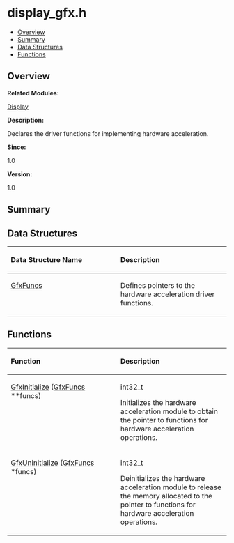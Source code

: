 # display\_gfx.h<a name="ZH-CN_TOPIC_0000001054598125"></a>

-   [Overview](#section1079528593165626)
-   [Summary](#section118988735165626)
-   [Data Structures](#nested-classes)
-   [Functions](#func-members)

## **Overview**<a name="section1079528593165626"></a>

**Related Modules:**

[Display](Display.md)

**Description:**

Declares the driver functions for implementing hardware acceleration. 

**Since:**

1.0

**Version:**

1.0

## **Summary**<a name="section118988735165626"></a>

## Data Structures<a name="nested-classes"></a>

<a name="table697253543165626"></a>
<table><thead align="left"><tr id="row557987486165626"><th class="cellrowborder" valign="top" width="50%" id="mcps1.1.3.1.1"><p id="p759330443165626"><a name="p759330443165626"></a><a name="p759330443165626"></a>Data Structure Name</p>
</th>
<th class="cellrowborder" valign="top" width="50%" id="mcps1.1.3.1.2"><p id="p841276264165626"><a name="p841276264165626"></a><a name="p841276264165626"></a>Description</p>
</th>
</tr>
</thead>
<tbody><tr id="row231107550165626"><td class="cellrowborder" valign="top" width="50%" headers="mcps1.1.3.1.1 "><p id="p1963032692165626"><a name="p1963032692165626"></a><a name="p1963032692165626"></a><a href="GfxFuncs.md">GfxFuncs</a></p>
</td>
<td class="cellrowborder" valign="top" width="50%" headers="mcps1.1.3.1.2 "><p id="p1468708053165626"><a name="p1468708053165626"></a><a name="p1468708053165626"></a>Defines pointers to the hardware acceleration driver functions. </p>
</td>
</tr>
</tbody>
</table>

## Functions<a name="func-members"></a>

<a name="table441854528165626"></a>
<table><thead align="left"><tr id="row1888104298165626"><th class="cellrowborder" valign="top" width="50%" id="mcps1.1.3.1.1"><p id="p522200478165626"><a name="p522200478165626"></a><a name="p522200478165626"></a>Function</p>
</th>
<th class="cellrowborder" valign="top" width="50%" id="mcps1.1.3.1.2"><p id="p1593185259165626"><a name="p1593185259165626"></a><a name="p1593185259165626"></a>Description</p>
</th>
</tr>
</thead>
<tbody><tr id="row1704404623165626"><td class="cellrowborder" valign="top" width="50%" headers="mcps1.1.3.1.1 "><p id="p1830406064165626"><a name="p1830406064165626"></a><a name="p1830406064165626"></a><a href="Display.md#ga251580eb0614b601ef2c901c722a59d3">GfxInitialize</a> (<a href="GfxFuncs.md">GfxFuncs</a> **funcs)</p>
</td>
<td class="cellrowborder" valign="top" width="50%" headers="mcps1.1.3.1.2 "><p id="p865872831165626"><a name="p865872831165626"></a><a name="p865872831165626"></a>int32_t </p>
<p id="p810662569165626"><a name="p810662569165626"></a><a name="p810662569165626"></a>Initializes the hardware acceleration module to obtain the pointer to functions for hardware acceleration operations. </p>
</td>
</tr>
<tr id="row1948331726165626"><td class="cellrowborder" valign="top" width="50%" headers="mcps1.1.3.1.1 "><p id="p832878662165626"><a name="p832878662165626"></a><a name="p832878662165626"></a><a href="Display.md#ga32595139adb26cfaacf709661b29b347">GfxUninitialize</a> (<a href="GfxFuncs.md">GfxFuncs</a> *funcs)</p>
</td>
<td class="cellrowborder" valign="top" width="50%" headers="mcps1.1.3.1.2 "><p id="p602548685165626"><a name="p602548685165626"></a><a name="p602548685165626"></a>int32_t </p>
<p id="p561139752165626"><a name="p561139752165626"></a><a name="p561139752165626"></a>Deinitializes the hardware acceleration module to release the memory allocated to the pointer to functions for hardware acceleration operations. </p>
</td>
</tr>
</tbody>
</table>

